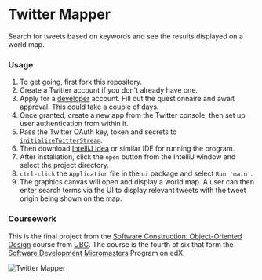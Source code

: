 # Twitter Mapper

Search for tweets based on keywords and see the results displayed on a world map.

### Usage

1. To get going, first fork this repository.
2. Create a Twitter account if you don't already have one.
3. Apply for a [developer](https://apps.twitter.com/) account. Fill out the questionnaire and await approval. This could take a couple of days.
4. Once granted, create a new app from the Twitter console, then set up user authentication from within it.
5. Pass the Twitter OAuth key, token and secrets to [`initializeTwitterStream`](https://github.com/Isoaxe/twitter-mapper/blob/main/src/twitter/LiveTwitterSource.java#L47-L50).
6. Then download [IntelliJ Idea](https://www.jetbrains.com/idea/) or similar IDE for running the program.
7. After installation, click the `open` button from the IntelliJ window and select the project directory.
8. `ctrl-click` the `Application` file in the `ui` package and select `Run 'main'`.
9. The graphics canvas will open and display a world map. A user can then enter search terms via the UI to display relevant tweets with the tweet origin being shown on the map.

### Coursework

This is the final project from the [Software Construction: Object-Oriented Design](https://www.edx.org/course/software-construction-object-oriented-design) course from [UBC](https://www.ubc.ca/). The course is the fourth of six that form the [Software Development Micromasters](https://www.edx.org/micromasters/ubcx-software-development) Program on edX.

![Twitter Mapper](./data/twitter_mapper.png?raw=true)